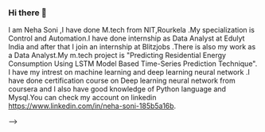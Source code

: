 ### Hi there 👋
I am Neha Soni ,I have done M.tech from NIT,Rourkela .My specialization is Control and Automation.I have done internship as Data Analyst at Edulyt India and after that I join an internship at Blitzjobs .There is also my work as a Data Analyst.My m.tech project is "Predicting Residential Energy Consumption Using LSTM Model Based Time-Series Prediction Technique". I have my intrest on machine learning and deep learning neural network .I have done certification course on Deep learning neural network from coursera and I also have good knowledge of Python language and Mysql.You can check my account on linkedin https://www.linkedin.com/in/neha-soni-185b5a16b.


-->
